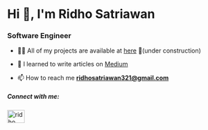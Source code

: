 <h1>Hi 👋, I'm Ridho Satriawan</h1>
<h3>Software Engineer</h3>

- 👨‍💻 All of my projects are available at [here](https://www.satriawans.xyz/) 🚧(under construction)

- 📝 I learned to write articles on [Medium](https://medium.com/@ridhosatriawan321)

- 📫 How to reach me **ridhosatriawan321@gmail.com**

<h5 align="left">Connect with me:</h5>
<p align="left">
<a href="https://www.linkedin.com/in/ridho-satriawan/" target="blank"><img align="center" src="https://raw.githubusercontent.com/rahuldkjain/github-profile-readme-generator/master/src/images/icons/Social/linked-in-alt.svg" alt="ridho satriawan" height="30" width="40" /></a>
</p>

